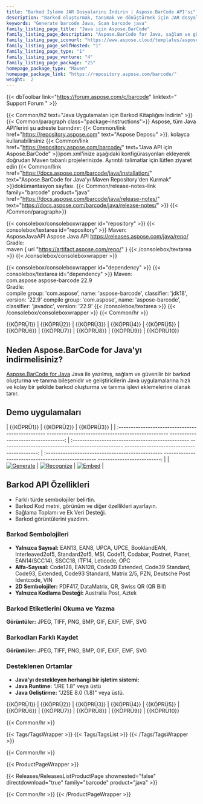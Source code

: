 ```yaml
---
title: "Barkod İşleme JAR Dosyalarını İndirin | Aspose.BarCode API'sı"
description: "Barkod oluşturmak, tanımak ve dönüştürmek için JAR dosyalarını indirin. Sayısal, alfa sayısal ve 2D barkod sembolojilerini destekler. Java Uygulamanızdaki barkodları özelleştirin."
keywords: "Generate barcode Java, Scan barcode java"
family_listing_page_title: "Java için Aspose.BarCode"
family_listing_page_description: "Aspose.BarCode for Java, sağlam ve güvenilir bir barkod oluşturma ve tanıma bileşenidir. Geliştiricilerin Java SE, Java EE ve Java ME platformlarına dayalı Java uygulamalarına hızlı ve kolay bir şekilde barkod oluşturma ve tanıma işlevselliği eklemelerine olanak tanır."
family_listing_page_iconurl: "https://www.aspose.cloud/templates/aspose/App_Themes/V3/images/barcode/272x272/aspose_barcode-for-java-min.png"
family_listing_page_selfHosted: "1"
family_listing_page_type: "1"
family_listing_page_venture: "4"
family_listing_page_package: "25"
homepage_package_type: "Maven"
homepage_package_link: "https://repository.aspose.com/barcode/"
weight:  2
---
```


{{< dbToolbar link="https://forum.aspose.com/c/barcode" linktext=" Support Forum " >}}

{{< Common/h2 text="Java Uygulamaları için Barkod Kitaplığını İndirin"  >}}
{{< Common/paragraph class="package-instructions">}}
Aspose, tüm Java API'lerini şu adreste barındırır:
{{< Common/link href="https://repository.aspose.com" text="Aspose Deposu"  >}}. kolayca kullanabilirsiniz
{{< Common/link href="https://repository.aspose.com/barcode/" text="Java API için Aspose.BarCode"  >}}pom.xml'inize aşağıdaki konfigürasyonları ekleyerek doğrudan Maven tabanlı projelerinizde. Ayrıntılı talimatlar için lütfen ziyaret edin
{{< Common/link href="https://docs.aspose.com/barcode/java/installation/" text="Aspose.BarCode for Java'yı Maven Repository'den Kurmak"  >}}dokümantasyon sayfası.
{{< Common/release-notes-link family="barcode" product="java" href="https://docs.aspose.com/barcode/java/release-notes/" text="https://docs.aspose.com/barcode/java/release-notes/"  >}}
{{< /Common/paragraph>}}

{{< consolebox/consoleboxwrapper id="repository" >}}
   {{< consolebox/textarea id="repository" >}}
    Maven:   
      <repository>
      <id>AsposeJavaAPI</id>
      <name>Aspose Java API</name>
      <url>https://releases.aspose.com/java/repo/</url>
      </repository>   
    Gradle:   
    maven { url "https://artifact.aspose.com/repo/" }
   {{< /consolebox/textarea >}}
{{< /consolebox/consoleboxwrapper >}}

{{< consolebox/consoleboxwrapper id="dependency" >}}
   {{< consolebox/textarea id="dependency" >}}
    Maven:      
      <dependency>
      <groupId>com.aspose</groupId>
      <artifactId>aspose-barcode</artifactId>
      <version>22.9</version>
      </dependency>  
     Gradle:  
     compile group: 'com.aspose', name: 'aspose-barcode', classifier: 'jdk18', version:  '22.9'
     compile group: 'com.aspose', name: 'aspose-barcode', classifier: 'javadoc', version: '22.9'
   {{< /consolebox/textarea >}}
{{< /consolebox/consoleboxwrapper >}}
{{< Common/hr >}}

{{KÖPRÜ1}} | {{KÖPRÜ2}} | {{KÖPRÜ3}} | {{KÖPRÜ4}} | {{KÖPRÜ5}} | {{KÖPRÜ6}} | {{KÖPRÜ7}} | {{KÖPRÜ8}} | {{KÖPRÜ9}} | {{KÖPRÜ10}}

## Neden Aspose.BarCode for Java'yı indirmelisiniz?

[Aspose.BarCode for Java](https://products.aspose.com/barcode/java) Java ile yazılmış, sağlam ve güvenilir bir barkod oluşturma ve tanıma bileşenidir ve geliştiricilerin Java uygulamalarına hızlı ve kolay bir şekilde barkod oluşturma ve tanıma işlevi eklemelerine olanak tanır.

## Demo uygulamaları

| {{KÖPRÜ1}} | {{KÖPRÜ2}} | {{KÖPRÜ3}} |
| :------------------------------------------------ -------------------------------------------------- -----------------------------------: | :------------------------------------------------ -------------------------------------------------- ------------------------------------------: | :------------------------------------------------ -------------------------------------------------- --------------------------: |
| [![Generate](https://products.aspose.app/barcode/generate/img/aspose_generate-app-48.png)](https://products.aspose.app/barcode/generate) | [![Recognize](https://products.aspose.app/barcode/recognize/img/aspose_recognize-app-48.png)](https://products.aspose.app/barcode/recognize) | [![Embed](https://products.aspose.app/barcode/embed/img/aspose_embed-app-48.png)](https://products.aspose.app/barcode/embed) |

## Barkod API Özellikleri

- Farklı türde sembolojiler belirtin.
- Barkod Kod metni, görünüm ve diğer özellikleri ayarlayın.
- Sağlama Toplamı ve Ek Veri Desteği.
- Barkod görüntülerini yazdırın.

### Barkod Sembolojileri

- **Yalnızca Sayısal:** EAN13, EAN8, UPCA, UPCE, BooklandEAN, Interleaved2of5, Standard2of5, MSI, Code11, Codabar, Postnet, Planet, EAN14(SCC14), SSCC18, ITF14, Leticode, OPC
- **Alfa-Sayısal:** Code128, EAN128, Code39 Extended, Code39 Standard, Code93, Extended, Code93 Standard, Matrix 2/5, PZN, Deutsche Post Identcode, VIN
- **2D Sembolojiler:** PDF417, DataMatrix, QR, Swiss QR (QR Bill)
- **Yalnızca Kodlama Desteği:** Australia Post, Aztek

### Barkod Etiketlerini Okuma ve Yazma

**Görüntüler:** JPEG, TIFF, PNG, BMP, GIF, EXIF, EMF, SVG

### Barkodları Farklı Kaydet

**Görüntüler:** JPEG, TIFF, PNG, BMP, GIF, EXIF, EMF, SVG

### Desteklenen Ortamlar

- **Java'yı destekleyen herhangi bir işletim sistemi:**
- **Java Runtime:** "JRE 1.8" veya üstü
- **Java Geliştirme:** "J2SE 8.0 (1.8)" veya üstü.

{{KÖPRÜ1}} | {{KÖPRÜ2}} | {{KÖPRÜ3}} | {{KÖPRÜ4}} | {{KÖPRÜ5}} | {{KÖPRÜ6}} | {{KÖPRÜ7}} | {{KÖPRÜ8}} | {{KÖPRÜ9}} | {{KÖPRÜ10}}

{{< Common/hr >}}

{{< Tags/TagsWrapper >}}
 {{< Tags/TagsList >}}
{{< /Tags/TagsWrapper >}}

{{< Common/hr >}}

{{< ProductPageWrapper >}}
<!-- ReleasesListProductPage-->
   {{< Releases/ReleasesListProductPage shownested="false"  directdownload="true" family="barcode" product="java" >}}
<!-- /ReleasesListProductPage-->
{{< Common/hr >}}
{{< /ProductPageWrapper >}}

